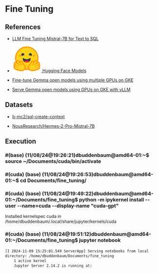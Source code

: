 # Fine Tuning


## References

- [LLM Fine Tuning Mistral-7B for Text to SQL](https://www.kaggle.com/code/donbuddenbaum/llm-fine-tuning-mistral-7b-for-text-to-sql/edit)

- [![alt text](image.png) Hugging Face Models](https://huggingface.co/dbuddenbaum)

- [Fine-tune Gemma open models using multiple GPUs on GKE](https://cloud.google.com/kubernetes-engine/docs/tutorials/finetune-gemma-gpu)

- [Serve Gemma open models using GPUs on GKE with vLLM](https://cloud.google.com/kubernetes-engine/docs/tutorials/serve-gemma-gpu-vllm)

## Datasets

- [b-mc2/sql-create-context](https://huggingface.co/datasets/b-mc2/sql-create-context)

- [NousResearch/Hermes-2-Pro-Mistral-7B](https://huggingface.co/NousResearch/Hermes-2-Pro-Mistral-7B)

## Execution

### #(base) (11/08/24@19:26:21)dbuddenbaum@amd64-01:~$ source ~/Documents/cuda/bin/activate

### #(cuda) (base) (11/08/24@19:26:53)dbuddenbaum@amd64-01:~$ cd Documents/fine_tuning/

### #(cuda) (base) (11/08/24@19:49:22)dbuddenbaum@amd64-01:~/Documents/fine_tuning$ python -m ipykernel install --user --name=cuda --display-name "cuda-gpt"
Installed kernelspec cuda in /home/dbuddenbaum/.local/share/jupyter/kernels/cuda

### #(cuda) (base) (11/08/24@19:51:12)dbuddenbaum@amd64-01:~/Documents/fine_tuning$ jupyter notebook

```
[I 2024-11-09 15:25:01.549 ServerApp] Serving notebooks from local directory: /home/dbuddenbaum/Documents/fine_tuning
    1 active kernel
    Jupyter Server 2.14.2 is running at:
```
